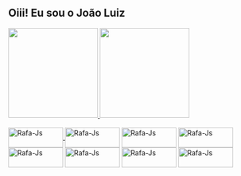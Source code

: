 ## Oiii! Eu sou o João Luiz
 <div>
  <a href="https://github.com/joaolfc92">
  <img height="180em" src="https://github-readme-stats.vercel.app/api?username=joaolfc92&show_icons=true&theme=dark&include_all_commits=true&count_private=true"/>
  <img height="180em" src="https://github-readme-stats.vercel.app/api/top-langs/?username=joaolfc92&layout=compact&langs_count=7&theme=dark"/>
</div>
  
<div style="display: inline_block"><br>
 <a href="http://www.linkedin.com/in/joao-luiz-869214140/"> <img align="center" alt="Rafa-Js" height="40" width="110" src="https://img.shields.io/badge/LinkedIn-0077B5?style=for-the-badge&logo=linkedin&logoColor=white"> </a>
  <img align="center" alt="Rafa-Js" height="40" width="110" src="https://img.shields.io/badge/HTML5-E34F26?style=for-the-badge&logo=html5&logoColor=white">
  <img align="center" alt="Rafa-Js" height="40" width="110" src="https://img.shields.io/badge/CSS3-1572B6?style=for-the-badge&logo=css3&logoColor=white">
  
  <img align="center" alt="Rafa-Js" height="40" width="110" src="https://img.shields.io/badge/JavaScript-F7DF1E?style=for-the-badge&logo=javascript&logoColor=black">
  <img align="center" alt="Rafa-Js" height="40" width="110" src="https://img.shields.io/badge/Bootstrap-563D7C?style=for-the-badge&logo=bootstrap&logoColor=white">
  <img align="center" alt="Rafa-Js" height="40" width="110" src="https://img.shields.io/badge/Windows-0078D6?style=for-the-badge&logo=windows&logoColor=white">
  
  
  <img align="center" alt="Rafa-Js" height="40" width="110" src="https://img.shields.io/badge/Discord-7289DA?style=for-the-badge&logo=discord&logoColor=white">
  <img align="center" alt="Rafa-Js" height="40" width="110" src="https://img.shields.io/badge/React-20232A?style=for-the-badge&logo=react&logoColor=61DAFB">

</div>
  
  
  
